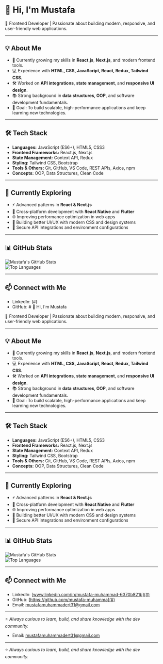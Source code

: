# 👋 Hi, I'm Mustafa

🚀 Frontend Developer | Passionate about building modern, responsive, and user-friendly web applications.

---

## 💡 About Me
- 🌱 Currently growing my skills in **React.js**, **Next.js**, and modern frontend tools.
- 💻 Experience with **HTML, CSS, JavaScript, React, Redux, Tailwind CSS**.
- 🛠 Worked on **API integrations**, **state management**, and **responsive UI design**.
- 📚 Strong background in **data structures, OOP**, and software development fundamentals.
- 🎯 Goal: To build scalable, high-performance applications and keep learning new technologies.

---

## 🛠️ Tech Stack
- **Languages:** JavaScript (ES6+), HTML5, CSS3
- **Frontend Frameworks:** React.js, Next.js
- **State Management:** Context API, Redux
- **Styling:** Tailwind CSS, Bootstrap
- **Tools & Others:** Git, GitHub, VS Code, REST APIs, Axios, npm
- **Concepts:** OOP, Data Structures, Clean Code

---

## 📖 Currently Exploring
- ⚡ Advanced patterns in **React & Next.js**  
- 📱 Cross-platform development with **React Native** and **Flutter**  
- 🌐 Improving performance optimization in web apps  
- 🎨 Building better UI/UX with modern CSS and design systems  
- 🔐 Secure API integrations and environment configurations  

---

## 📊 GitHub Stats
![Mustafa's GitHub Stats](https://github-readme-stats.vercel.app/api?username=YOUR_GITHUB_USERNAME&show_icons=true&theme=radical)  
![Top Languages](https://github-readme-stats.vercel.app/api/top-langs/?username=YOUR_GITHUB_USERNAME&layout=compact&theme=radical)

---

## 📫 Connect with Me
- LinkedIn: (#)  
- GitHub: # 👋 Hi, I'm Mustafa

🚀 Frontend Developer | Passionate about building modern, responsive, and user-friendly web applications.

---

## 💡 About Me
- 🌱 Currently growing my skills in **React.js**, **Next.js**, and modern frontend tools.
- 💻 Experience with **HTML, CSS, JavaScript, React, Redux, Tailwind CSS**.
- 🛠 Worked on **API integrations**, **state management**, and **responsive UI design**.
- 📚 Strong background in **data structures, OOP**, and software development fundamentals.
- 🎯 Goal: To build scalable, high-performance applications and keep learning new technologies.

---

## 🛠️ Tech Stack
- **Languages:** JavaScript (ES6+), HTML5, CSS3
- **Frontend Frameworks:** React.js, Next.js
- **State Management:** Context API, Redux
- **Styling:** Tailwind CSS, Bootstrap
- **Tools & Others:** Git, GitHub, VS Code, REST APIs, Axios, npm
- **Concepts:** OOP, Data Structures, Clean Code

---

## 📖 Currently Exploring
- ⚡ Advanced patterns in **React & Next.js**  
- 📱 Cross-platform development with **React Native** and **Flutter**  
- 🌐 Improving performance optimization in web apps  
- 🎨 Building better UI/UX with modern CSS and design systems  
- 🔐 Secure API integrations and environment configurations  

---

## 📊 GitHub Stats
![Mustafa's GitHub Stats](https://github-readme-stats.vercel.app/api?username=mustafa-muhamma&show_icons=true&theme=radical)  
![Top Languages](https://github-readme-stats.vercel.app/api/top-langs/?username=mustafa-muhamma&layout=compact&theme=radical)


---

## 📫 Connect with Me
- LinkedIn: [www.linkedin.com/in/mustafa-muhammad-6370b821b](#)  
- GitHub: [https://github.com/mustafa-muhamma](#)  
- Email: mustafamuhammadert31@gmail.com

---

⭐️ *Always curious to learn, build, and share knowledge with the dev community.*    
- Email: mustafamuhammadert31@gmail.com

---

⭐️ *Always curious to learn, build, and share knowledge with the dev community.*  
